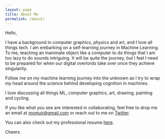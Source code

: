 ```yaml
---
layout: page
title: About Me
permalink: /about/
---
```

Hello,

I have a background in computer graphics, physics and art, and I love all things tech.   I am embarking on a self-learning journey in Machine Learning.    To me, teaching an inanimate object like a computer to do things that I am too lazy to do sounds intriguing.  It will be quite the journey, but I feel I need to be prepared for when our digital overlords take over once they achieve singularity.

Follow me on my machine learning journey into the unknown as I try to wrap my head around the science behind developing cognition in machines.

I love discussing all things ML, computer graphics, art, drawing, painting and cycling.

If you like what you see are interested in collaborating, feel free to drop me an email at <mvmuir@gmail.com> or reach out to me on [Twitter](https://twitter.com/MichaelMuir_).

You can also check out my professional resume [here](https://drive.google.com/file/d/1eEmPFYLKTsXMDtWi5V1D4Cks6kEmI3L8/view?usp=sharing).

Cheers.
